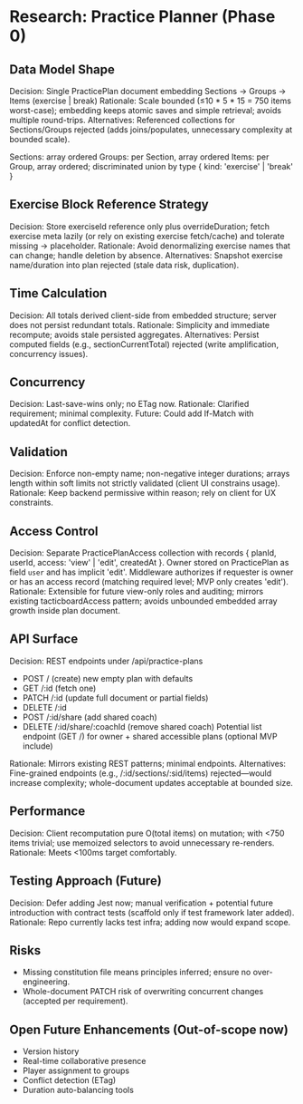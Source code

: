 # Research: Practice Planner (Phase 0)

## Data Model Shape
Decision: Single PracticePlan document embedding Sections -> Groups -> Items (exercise | break)
Rationale: Scale bounded (≤10 * 5 * 15 = 750 items worst-case); embedding keeps atomic saves and simple retrieval; avoids multiple round-trips.
Alternatives: Referenced collections for Sections/Groups rejected (adds joins/populates, unnecessary complexity at bounded scale).

Sections: array ordered
Groups: per Section, array ordered
Items: per Group, array ordered; discriminated union by type { kind: 'exercise' | 'break' }

## Exercise Block Reference Strategy
Decision: Store exerciseId reference only plus overrideDuration; fetch exercise meta lazily (or rely on existing exercise fetch/cache) and tolerate missing -> placeholder.
Rationale: Avoid denormalizing exercise names that can change; handle deletion by absence.
Alternatives: Snapshot exercise name/duration into plan rejected (stale data risk, duplication).

## Time Calculation
Decision: All totals derived client-side from embedded structure; server does not persist redundant totals.
Rationale: Simplicity and immediate recompute; avoids stale persisted aggregates.
Alternatives: Persist computed fields (e.g., sectionCurrentTotal) rejected (write amplification, concurrency issues).

## Concurrency
Decision: Last-save-wins only; no ETag now.
Rationale: Clarified requirement; minimal complexity.
Future: Could add If-Match with updatedAt for conflict detection.

## Validation
Decision: Enforce non-empty name; non-negative integer durations; arrays length within soft limits not strictly validated (client UI constrains usage).
Rationale: Keep backend permissive within reason; rely on client for UX constraints.

## Access Control
Decision: Separate PracticePlanAccess collection with records { planId, userId, access: 'view' | 'edit', createdAt }. Owner stored on PracticePlan as field `user` and has implicit 'edit'. Middleware authorizes if requester is owner or has an access record (matching required level; MVP only creates 'edit').
Rationale: Extensible for future view-only roles and auditing; mirrors existing tacticboardAccess pattern; avoids unbounded embedded array growth inside plan document.

## API Surface
Decision: REST endpoints under /api/practice-plans
- POST / (create) new empty plan with defaults
- GET /:id (fetch one)
- PATCH /:id (update full document or partial fields)
- DELETE /:id
- POST /:id/share (add shared coach)
- DELETE /:id/share/:coachId (remove shared coach)
Potential list endpoint (GET /) for owner + shared accessible plans (optional MVP include)

Rationale: Mirrors existing REST patterns; minimal endpoints.
Alternatives: Fine-grained endpoints (e.g., /:id/sections/:sid/items) rejected—would increase complexity; whole-document updates acceptable at bounded size.

## Performance
Decision: Client recomputation pure O(total items) on mutation; with <750 items trivial; use memoized selectors to avoid unnecessary re-renders.
Rationale: Meets <100ms target comfortably.

## Testing Approach (Future)
Decision: Defer adding Jest now; manual verification + potential future introduction with contract tests (scaffold only if test framework later added).
Rationale: Repo currently lacks test infra; adding now would expand scope.

## Risks
- Missing constitution file means principles inferred; ensure no over-engineering.
- Whole-document PATCH risk of overwriting concurrent changes (accepted per requirement).

## Open Future Enhancements (Out-of-scope now)
- Version history
- Real-time collaborative presence
- Player assignment to groups
- Conflict detection (ETag)
- Duration auto-balancing tools
